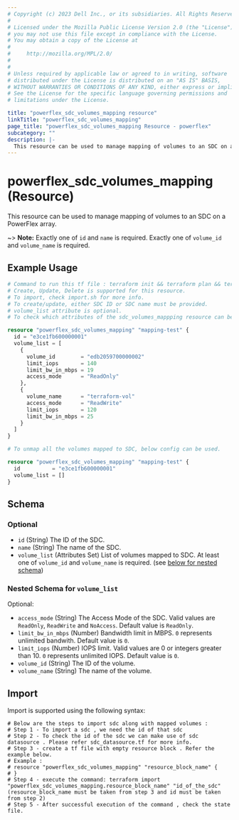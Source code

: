 ```yaml
---
# Copyright (c) 2023 Dell Inc., or its subsidiaries. All Rights Reserved.
# 
# Licensed under the Mozilla Public License Version 2.0 (the "License");
# you may not use this file except in compliance with the License.
# You may obtain a copy of the License at
# 
#     http://mozilla.org/MPL/2.0/
# 
# 
# Unless required by applicable law or agreed to in writing, software
# distributed under the License is distributed on an "AS IS" BASIS,
# WITHOUT WARRANTIES OR CONDITIONS OF ANY KIND, either express or implied.
# See the License for the specific language governing permissions and
# limitations under the License.

title: "powerflex_sdc_volumes_mapping resource"
linkTitle: "powerflex_sdc_volumes_mapping"
page_title: "powerflex_sdc_volumes_mapping Resource - powerflex"
subcategory: ""
description: |-
  This resource can be used to manage mapping of volumes to an SDC on a PowerFlex array.
---
```


# powerflex_sdc_volumes_mapping (Resource)

This resource can be used to manage mapping of volumes to an SDC on a PowerFlex array.

~> **Note:** Exactly one of `id` and `name` is required. Exactly one of `volume_id` and `volume_name` is required.

## Example Usage

```terraform
# Command to run this tf file : terraform init && terraform plan && terraform apply.
# Create, Update, Delete is supported for this resource.
# To import, check import.sh for more info.
# To create/update, either SDC ID or SDC name must be provided.
# volume_list attribute is optional. 
# To check which attributes of the sdc_volumes_mappping resource can be updated, please refer Product Guide in the documentation

resource "powerflex_sdc_volumes_mapping" "mapping-test" {
  id = "e3ce1fb600000001"
  volume_list = [
    {
      volume_id        = "edb2059700000002"
      limit_iops       = 140
      limit_bw_in_mbps = 19
      access_mode      = "ReadOnly"
    },
    {
      volume_name      = "terraform-vol"
      access_mode      = "ReadWrite"
      limit_iops       = 120
      limit_bw_in_mbps = 25
    }
  ]
}

# To unmap all the volumes mapped to SDC, below config can be used. 

resource "powerflex_sdc_volumes_mapping" "mapping-test" {
  id          = "e3ce1fb600000001"
  volume_list = []
}
```

<!-- schema generated by tfplugindocs -->
## Schema

### Optional

- `id` (String) The ID of the SDC.
- `name` (String) The name of the SDC.
- `volume_list` (Attributes Set) List of volumes mapped to SDC. At least one of `volume_id` and `volume_name` is required. (see [below for nested schema](#nestedatt--volume_list))

<a id="nestedatt--volume_list"></a>
### Nested Schema for `volume_list`

Optional:

- `access_mode` (String) The Access Mode of the SDC. Valid values are `ReadOnly`, `ReadWrite` and `NoAccess`. Default value is `ReadOnly`.
- `limit_bw_in_mbps` (Number) Bandwidth limit in MBPS. `0` represents unlimited bandwith. Default value is `0`.
- `limit_iops` (Number) IOPS limit. Valid values are 0 or integers greater than 10. `0` represents unlimited IOPS. Default value is `0`.
- `volume_id` (String) The ID of the volume.
- `volume_name` (String) The name of the volume.

## Import

Import is supported using the following syntax:

```shell
# Below are the steps to import sdc along with mapped volumes :
# Step 1 - To import a sdc , we need the id of that sdc
# Step 2 - To check the id of the sdc we can make use of sdc datasource . Please refer sdc_datasource.tf for more info.
# Step 3 - create a tf file with empty resource block . Refer the example below.
# Example :
# resource "powerflex_sdc_volumes_mapping" "resource_block_name" {
# }
# Step 4 - execute the command: terraform import "powerflex_sdc_volumes_mapping.resource_block_name" "id_of_the_sdc" (resource_block_name must be taken from step 3 and id must be taken from step 2)
# Step 5 - After successful execution of the command , check the state file.
```